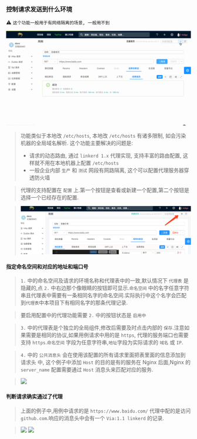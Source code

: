 ### 控制请求发送到什么环境

⚠️ `这个功能一般用于有网络隔离的场景, 一般用不到`

![](./gif/proxy.gif)

> 功能类似于本地改 `/etc/hosts`, 本地改 `/etc/hosts` 有诸多限制, 如会污染机器的全局域名解析. 这个功能主要解决的问题是: 
> 
> - 请求的动态路由, 通过 `linkerd 1.x` 代理实现, 支持丰富的路由配置, 这样就不用在本地机器上配置 `/etc/hosts` 
> - 一般企业内部 `生产` 和 `测试` 网段有网路隔离, 这个可以配置代理服务器穿透防火墙

> 代理的支持配置在 `配置` 上.第一个按钮是查看或新建一个配置,第二个按钮是选择一个已经存在的配置.

> ![](./images/select-a-env.png)

#### 指定命名空间和对应的地址和端口号

> `1.` 中的命名空间及请求的环境名称和代理表中的一致,默认情况下 `代理表` 是隐藏的,点 `2.` 中右边那个像眼睛的按钮即可显示.`命名空间` 中的名字任意字符串且代理表中需要有一条相同名字的命名空间.实际执行中这个名字会匹配到`代理表`中本项目下有相同名字的那条代理记录.

> 要启用配置中的代理功能需要 `2.` 中的按钮状态是 `启用中`

> `3.` 中的代理表是个独立的全局组件,修改后需要及时点击内部的 `保存`.注意如果需要是相同的协议,如果用例请求中用的是 `https`, 代理的服务端口也需要支持 `https`.`命名空间` 字段为任意字符串,`地址`字段为实际请求的 `域名` 或 `IP`.

> `4.` 中的 `公共消息头` 会在使用该配置的所有请求里面把表里面的信息添加到 请求头 中, 这个例子中添加 `Host` 的目的是有的服务在 Nginx 后面,Nginx 的 `server_name` 配置需要通过 `Host` 消息头来匹配对应的服务.

> ![](./images/set-a-proxy.png)

#### 判断请求确实通过了代理

> 上面的例子中,用例中请求的是 `https://www.baidu.com/` 代理中配的是访问 `github.com`.响应的消息头中会有一个 `Via:1.1 linkerd` 的记录.

> ![](./images/proxy-response.png)
> ![](./images/proxy-linkerd-header.png)
